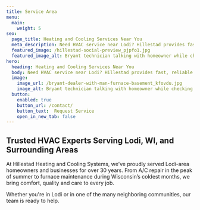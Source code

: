 ```yaml
---
title: Service Area
menu:
  main:
    weight: 5
seo:
  page_title: Heating and Cooling Services Near You
  meta_description: Need HVAC service near Lodi? Hillestad provides fast, reliable heating and cooling solutions across Dane County and beyond.
  featured_image: /hillestad-social-preview_pjpfo1.jpg
  featured_image_alt: Bryant technician talking with homeowner while checking air filter and furnace
hero: 
  heading: Heating and Cooling Services Near You
  body: Need HVAC service near Lodi? Hillestad provides fast, reliable heating and cooling solutions across Dane County and beyond.
  image: 
    image_url: /bryant-dealer-with-man-furnace-basement_kfovdu.jpg
    image_alt: Bryant technician talking with homeowner while checking air filter and furnace
  button:
    enabled: true
    button_url: /contact/ 
    button_text:  Request Service
    open_in_new_tab: false
---
```


## Trusted HVAC Experts Serving Lodi, WI, and Surrounding Areas

At Hillestad Heating and Cooling Systems, we’ve proudly served Lodi-area homeowners and businesses for over 30 years. From A/C repair in the peak of summer to furnace maintenance during Wisconsin’s coldest months, we bring comfort, quality and care to every job.

Whether you're in Lodi or in one of the many neighboring communities, our team is ready to help. 